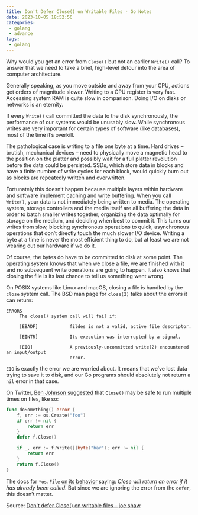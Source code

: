 ```yaml
---
title: Don't Defer Close() on Writable Files - Go Notes
date: 2023-10-05 18:52:56
categories:
 - golang
 - advance
tags:
 - golang
---
```


Why would you get an error from `Close()` but not an earlier `Write()` call? To answer that we need to take a brief, high-level detour into the area of computer architecture.

Generally speaking, as you move outside and away from your CPU, actions get orders of magnitude slower. Writing to a CPU register is very fast. Accessing system RAM is quite slow in comparison. Doing I/O on disks or networks is an eternity.

If every `Write()` call committed the data to the disk synchronously, the performance of our systems would be unusably slow. While synchronous writes are very important for certain types of software (like databases), most of the time it’s overkill.

The pathological case is writing to a file one byte at a time. Hard drives – brutish, mechanical devices – need to physically move a magnetic head to the position on the platter and possibly wait for a full platter revolution before the data could be persisted. SSDs, which store data in blocks and have a finite number of write cycles for each block, would quickly burn out as blocks are repeatedly written and overwritten.

Fortunately this doesn’t happen because multiple layers within hardware and software implement caching and write buffering. When you call `Write()`, your data is not immediately being written to media. The operating system, storage controllers and the media itself are all buffering the data in order to batch smaller writes together, organizing the data optimally for storage on the medium, and deciding when best to commit it. This turns our writes from slow, blocking synchronous operations to quick, asynchronous operations that don’t directly touch the much slower I/O device. Writing a byte at a time is never the most efficient thing to do, but at least we are not wearing out our hardware if we do it.

Of course, the bytes do have to be committed to disk at some point. The operating system knows that when we close a file, we are finished with it and no subsequent write operations are going to happen. It also knows that closing the file is its last chance to tell us something went wrong.

On POSIX systems like Linux and macOS, closing a file is handled by the `close` system call. The BSD man page for `close(2)` talks about the errors it can return:

```
ERRORS
     The close() system call will fail if:

     [EBADF]            fildes is not a valid, active file descriptor.

     [EINTR]            Its execution was interrupted by a signal.

     [EIO]              A previously-uncommitted write(2) encountered an input/output
                        error.
```

`EIO` is exactly the error we are worried about. It means that we’ve lost data trying to save it to disk, and our Go programs should absolutely not return a `nil` error in that case.

On Twitter, [Ben Johnson suggested](https://twitter.com/benbjohnson/status/874286396411961345) that `Close()` may be safe to run multiple times on files, like so:

```go
func doSomething() error {
    f, err := os.Create("foo")
    if err != nil {
        return err
    }
    defer f.Close()

    if _, err := f.Write([]byte("bar"); err != nil {
        return err
    }
    return f.Close()
}
```

The docs for `*os.File` [on its behavior](https://golang.org/pkg/os/#File.Close) saying: *Close will return an error if it has already been called*. But since we are ignoring the error from the `defer`, this doesn’t matter. 

Source: [Don't defer Close() on writable files – joe shaw](https://www.joeshaw.org/dont-defer-close-on-writable-files/)

